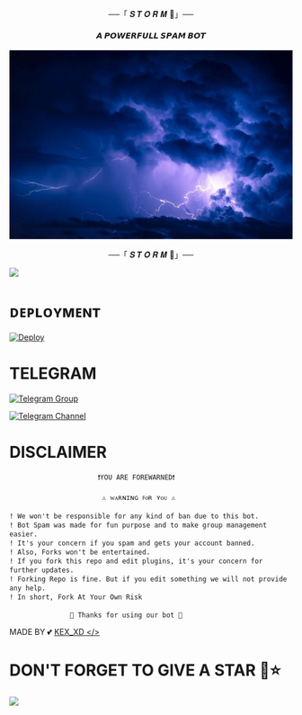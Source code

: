 <p align="center">──「 𝑺 𝑻 𝑶 𝑹 𝑴 🥀」──</p>
 
<h4 align="center"> 𝘼 𝙋𝙊𝙒𝙀𝙍𝙁𝙐𝙇𝙇 𝙎𝙋𝘼𝙈 𝘽𝙊𝙏</h4>

<p align="center"><a href="https://t.me/UNI_INDIA_0000"></a></p>

<p align="center">
  <img src="./Storm.jpeg" alt="Logo">
</p>

<p align="center">──「 𝑺 𝑻 𝑶 𝑹 𝑴 🥀」──</p>
<img src="https://user-images.githubusercontent.com/73097560/115834477-dbab4500-a447-11eb-908a-139a6edaec5c.gif">

# ᴅᴇᴘʟᴏʏᴍᴇɴᴛ


[![Deploy](https://www.herokucdn.com/deploy/button.svg)](https://heroku.com/deploy)

# TELEGRAM


[![Telegram Group](https://img.shields.io/badge/Telegram-Group-darkgreen)](https://t.me/UNI_INDIA_0008)

[![Telegram Channel](https://img.shields.io/badge/Telegram-Channel-darkgreen)](https://t.me/rasedidstore)

# DISCLAIMER


```console
                      ❗️YOU ARE FOREWARNED❗️

                       ⚠️ ᴡᴀʀɴɪɴɢ ꜰᴏʀ ʏᴏᴜ ⚠️

! We won't be responsible for any kind of ban due to this bot.
! Bot Spam was made for fun purpose and to make group management easier.
! It's your concern if you spam and gets your account banned.
! Also, Forks won't be entertained.
! If you fork this repo and edit plugins, it's your concern for further updates.
! Forking Repo is fine. But if you edit something we will not provide any help.
! In short, Fork At Your Own Risk    

               💖 Thanks for using our bot 💖
```

MADE BY 💕 [KEX_XD </>](https://t.me/kexx_xd)

# DON'T FORGET TO GIVE A STAR 💫⭐

<img src="https://user-images.githubusercontent.com/73097560/115834477-dbab4500-a447-11eb-908a-139a6edaec5c.gif">

